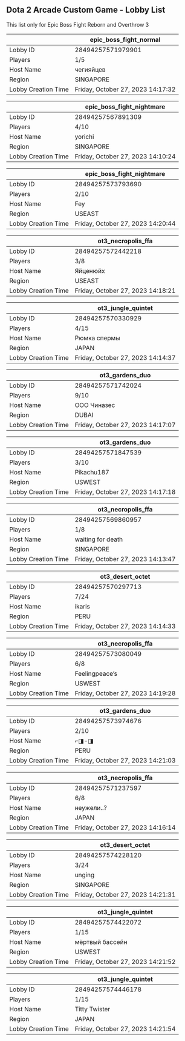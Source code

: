 ## Dota 2 Arcade Custom Game - Lobby List

This list only for Epic Boss Fight Reborn and Overthrow 3

|  | epic_boss_fight_normal |
| ------ | ------ |
| Lobby ID | 28494257571979901 |
| Players | 1/5 |
| Host Name | чегияйцев |
| Region | SINGAPORE |
| Lobby Creation Time | Friday, October 27, 2023 14:17:32 |


|  | epic_boss_fight_nightmare |
| ------ | ------ |
| Lobby ID | 28494257567891309 |
| Players | 4/10 |
| Host Name | yorichi |
| Region | SINGAPORE |
| Lobby Creation Time | Friday, October 27, 2023 14:10:24 |


|  | epic_boss_fight_nightmare |
| ------ | ------ |
| Lobby ID | 28494257573793690 |
| Players | 2/10 |
| Host Name | Fey |
| Region | USEAST |
| Lobby Creation Time | Friday, October 27, 2023 14:20:44 |


|  | ot3_necropolis_ffa |
| ------ | ------ |
| Lobby ID | 28494257572442218 |
| Players | 3/8 |
| Host Name | Яйценюйх |
| Region | USEAST |
| Lobby Creation Time | Friday, October 27, 2023 14:18:21 |


|  | ot3_jungle_quintet |
| ------ | ------ |
| Lobby ID | 28494257570330929 |
| Players | 4/15 |
| Host Name | Рюмка спермы |
| Region | JAPAN |
| Lobby Creation Time | Friday, October 27, 2023 14:14:37 |


|  | ot3_gardens_duo |
| ------ | ------ |
| Lobby ID | 28494257571742024 |
| Players | 9/10 |
| Host Name | ООО Чиназес |
| Region | DUBAI |
| Lobby Creation Time | Friday, October 27, 2023 14:17:07 |


|  | ot3_gardens_duo |
| ------ | ------ |
| Lobby ID | 28494257571847539 |
| Players | 3/10 |
| Host Name | Pikachu187 |
| Region | USWEST |
| Lobby Creation Time | Friday, October 27, 2023 14:17:18 |


|  | ot3_necropolis_ffa |
| ------ | ------ |
| Lobby ID | 28494257569860957 |
| Players | 1/8 |
| Host Name | waiting for death |
| Region | SINGAPORE |
| Lobby Creation Time | Friday, October 27, 2023 14:13:47 |


|  | ot3_desert_octet |
| ------ | ------ |
| Lobby ID | 28494257570297713 |
| Players | 7/24 |
| Host Name | ikaris |
| Region | PERU |
| Lobby Creation Time | Friday, October 27, 2023 14:14:33 |


|  | ot3_necropolis_ffa |
| ------ | ------ |
| Lobby ID | 28494257573080049 |
| Players | 6/8 |
| Host Name | Feelingpeace’s |
| Region | USWEST |
| Lobby Creation Time | Friday, October 27, 2023 14:19:28 |


|  | ot3_gardens_duo |
| ------ | ------ |
| Lobby ID | 28494257573974676 |
| Players | 2/10 |
| Host Name | ⌐◨-◨ |
| Region | PERU |
| Lobby Creation Time | Friday, October 27, 2023 14:21:03 |


|  | ot3_necropolis_ffa |
| ------ | ------ |
| Lobby ID | 28494257571237597 |
| Players | 6/8 |
| Host Name | неужели..? |
| Region | JAPAN |
| Lobby Creation Time | Friday, October 27, 2023 14:16:14 |


|  | ot3_desert_octet |
| ------ | ------ |
| Lobby ID | 28494257574228120 |
| Players | 3/24 |
| Host Name | unging |
| Region | SINGAPORE |
| Lobby Creation Time | Friday, October 27, 2023 14:21:31 |


|  | ot3_jungle_quintet |
| ------ | ------ |
| Lobby ID | 28494257574422072 |
| Players | 1/15 |
| Host Name | мёртвый бассейн |
| Region | USWEST |
| Lobby Creation Time | Friday, October 27, 2023 14:21:52 |


|  | ot3_jungle_quintet |
| ------ | ------ |
| Lobby ID | 28494257574446178 |
| Players | 1/15 |
| Host Name | Titty Twister |
| Region | JAPAN |
| Lobby Creation Time | Friday, October 27, 2023 14:21:54 |


